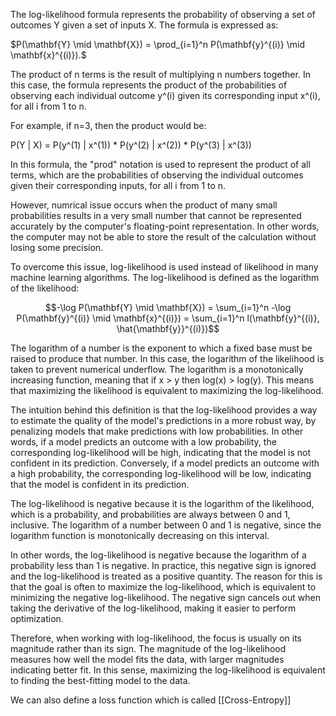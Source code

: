 
The log-likelihood formula represents the probability of observing a set of outcomes Y given a set of inputs X. The formula is expressed as:

$P(\mathbf{Y} \mid \mathbf{X}) = \prod_{i=1}^n P(\mathbf{y}^{(i)} \mid \mathbf{x}^{(i)}).$

The product of n terms is the result of multiplying n numbers together. In this case, the formula represents the product of the probabilities of observing each individual outcome y^(i) given its corresponding input x^(i), for all i from 1 to n.

For example, if n=3, then the product would be:

P(Y | X) = P(y^(1) | x^(1)) * P(y^(2) | x^(2)) * P(y^(3) | x^(3))

In this formula, the "prod" notation is used to represent the product of all terms, which are the probabilities of observing the individual outcomes given their corresponding inputs, for all i from 1 to n.

However, numrical issue occurs when the product of many small probabilities results in a very small number that cannot be represented accurately by the computer's floating-point representation. In other words, the computer may not be able to store the result of the calculation without losing some precision.

To overcome this issue, log-likelihood is used instead of likelihood in many machine learning algorithms. The log-likelihood is defined as the logarithm of the likelihood:

$$-\log P(\mathbf{Y} \mid \mathbf{X}) = \sum_{i=1}^n -\log P(\mathbf{y}^{(i)} \mid \mathbf{x}^{(i)})
= \sum_{i=1}^n l(\mathbf{y}^{(i)}, \hat{\mathbf{y}}^{(i)})$$


The logarithm of a number is the exponent to which a fixed base must be raised to produce that number. In this case, the logarithm of the likelihood is taken to prevent numerical underflow. The logarithm is a monotonically increasing function, meaning that if x > y then log(x) > log(y). This means that maximizing the likelihood is equivalent to maximizing the log-likelihood.

The intuition behind this definition is that the log-likelihood provides a way to estimate the quality of the model's predictions in a more robust way, by penalizing models that make predictions with low probabilities. In other words, if a model predicts an outcome with a low probability, the corresponding log-likelihood will be high, indicating that the model is not confident in its prediction. Conversely, if a model predicts an outcome with a high probability, the corresponding log-likelihood will be low, indicating that the model is confident in its prediction.

The log-likelihood is negative because it is the logarithm of the likelihood, which is a probability, and probabilities are always between 0 and 1, inclusive. The logarithm of a number between 0 and 1 is negative, since the logarithm function is monotonically decreasing on this interval.

In other words, the log-likelihood is negative because the logarithm of a probability less than 1 is negative. In practice, this negative sign is ignored and the log-likelihood is treated as a positive quantity. The reason for this is that the goal is often to maximize the log-likelihood, which is equivalent to minimizing the negative log-likelihood. The negative sign cancels out when taking the derivative of the log-likelihood, making it easier to perform optimization.

Therefore, when working with log-likelihood, the focus is usually on its magnitude rather than its sign. The magnitude of the log-likelihood measures how well the model fits the data, with larger magnitudes indicating better fit. In this sense, maximizing the log-likelihood is equivalent to finding the best-fitting model to the data.

We can also define a loss function which is called [[Cross-Entropy]]